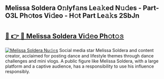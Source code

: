 ## Melissa Soldera O𝚗lyf𝚊ns Le𝚊𝚔ed N𝚞𝚍es - Part-O3L Ph𝚘tos Vi𝚍eo - H𝚘t Part Le𝚊𝚔s 2SbJn

# <h2><a href="http://hf1unai.feru.top/?c=Melissa+Soldera">🔗 👉 🔴 Melissa Soldera Vi𝚍𝚎o Ph𝚘t𝚘𝚜</a></h2>

[![Melissa Soldera Nu𝚍𝚎s](https://i.imgur.com/0TWrTi3.gif)](http://hf1unai.feru.top/?c=Melissa+Soldera)
Social media star Melissa Soldera and content creator, acclaimed for posting dance and lifestyle themes through dance challenges and mini vlogs. A public figure like Melissa Soldera, with a large platform and a captive audience, has a responsibility to use his influence responsibly. 
